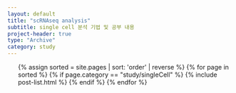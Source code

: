 ```yaml
---
layout: default
title: "scRNAseq analysis"
subtitle: single cell 분석 기법 및 공부 내용
project-header: true
type: "Archive"
category: study
---
```


<ul class="catalogue">
{% assign sorted = site.pages | sort: 'order' | reverse %}
{% for page in sorted %}
{% if page.category == "study/singleCell" %}
{% include post-list.html %}
{% endif %}
{% endfor %}
</ul>